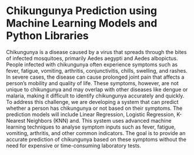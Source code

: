 # Chikungunya Prediction using Machine Learning Models and Python Libraries

Chikungunya is a disease caused by a virus that spreads through the bites of infected mosquitoes, primarily Aedes aegypti and Aedes albopictus. People infected with chikungunya often experience symptoms such as fever, fatigue, vomiting, arthritis, conjunctivitis, chills, swelling, and rashes. In severe cases, the disease can cause prolonged joint pain that affects a person’s mobility and quality of life. These symptoms, however, are not unique to chikungunya and may overlap with other diseases like dengue or malaria, making it difficult to identify chikungunya accurately and quickly. 
To address this challenge, we are developing a system that can predict whether a person has chikungunya or not based on their symptoms. The prediction models will include Linear Regression, Logistic Regression, K-Nearest Neighbors (KNN) and. This system uses advanced machine learning techniques to analyse symptom inputs such as fever, fatigue, vomiting, arthritis, and other common indicators. The goal is to provide an accurate prediction of chikungunya based on these symptoms without the need for expensive or time-consuming laboratory tests. 
